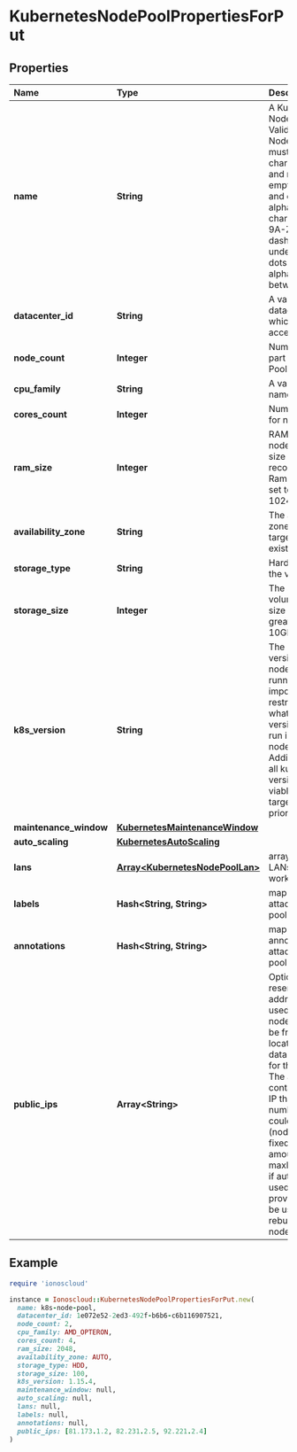 # KubernetesNodePoolPropertiesForPut

## Properties

| Name | Type | Description | Notes |
| :--- | :--- | :--- | :--- |
| **name** | **String** | A Kubernetes Node Pool Name. Valid Kubernetes Node Pool name must be 63 characters or less and must be empty or begin and end with an alphanumeric character \(\[a-z0-9A-Z\]\) with dashes \(-\), underscores \(\_\), dots \(.\), and alphanumerics between. |  |
| **datacenter\_id** | **String** | A valid uuid of the datacenter on which user has access |  |
| **node\_count** | **Integer** | Number of nodes part of the Node Pool |  |
| **cpu\_family** | **String** | A valid cpu family name |  |
| **cores\_count** | **Integer** | Number of cores for node |  |
| **ram\_size** | **Integer** | RAM size for node, minimum size 2048MB is recommended. Ram size must be set to multiple of 1024MB. |  |
| **availability\_zone** | **String** | The availability zone in which the target VM should exist |  |
| **storage\_type** | **String** | Hardware type of the volume |  |
| **storage\_size** | **Integer** | The size of the volume in GB. The size should be greater than 10GB. |  |
| **k8s\_version** | **String** | The kubernetes version in which a nodepool is running. This imposes restrictions on what kubernetes versions can be run in a cluster's nodepools. Additionally, not all kubernetes versions are viable upgrade targets for all prior versions. | \[optional\] |
| **maintenance\_window** | [**KubernetesMaintenanceWindow**](kubernetesmaintenancewindow.md) |  | \[optional\] |
| **auto\_scaling** | [**KubernetesAutoScaling**](kubernetesautoscaling.md) |  | \[optional\] |
| **lans** | [**Array&lt;KubernetesNodePoolLan&gt;**](kubernetesnodepoollan.md) | array of additional LANs attached to worker nodes | \[optional\] |
| **labels** | **Hash&lt;String, String&gt;** | map of labels attached to node pool | \[optional\] |
| **annotations** | **Hash&lt;String, String&gt;** | map of annotations attached to node pool | \[optional\] |
| **public\_ips** | **Array&lt;String&gt;** | Optional array of reserved public IP addresses to be used by the nodes. IPs must be from same location as the data center used for the node pool. The array must contain one extra IP than maximum number of nodes could be. \(nodeCount+1 if fixed node amount or maxNodeCount+1 if auto scaling is used\) The extra provided IP Will be used during rebuilding of nodes. | \[optional\] |

## Example

```ruby
require 'ionoscloud'

instance = Ionoscloud::KubernetesNodePoolPropertiesForPut.new(
  name: k8s-node-pool,
  datacenter_id: 1e072e52-2ed3-492f-b6b6-c6b116907521,
  node_count: 2,
  cpu_family: AMD_OPTERON,
  cores_count: 4,
  ram_size: 2048,
  availability_zone: AUTO,
  storage_type: HDD,
  storage_size: 100,
  k8s_version: 1.15.4,
  maintenance_window: null,
  auto_scaling: null,
  lans: null,
  labels: null,
  annotations: null,
  public_ips: [81.173.1.2, 82.231.2.5, 92.221.2.4]
)
```

